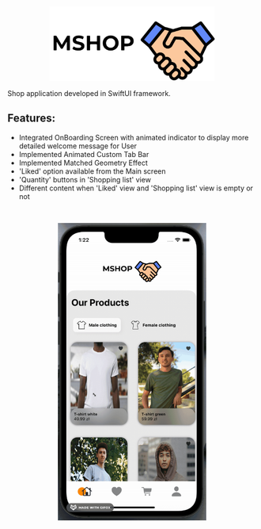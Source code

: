 <p align="center">
  <img src="https://github.com/maartinj/MShop/blob/main/mshopLogo.png" height="150" />
</p>

Shop application developed in SwiftUI framework.

## Features:

- Integrated OnBoarding Screen with animated indicator to display more detailed welcome message for User
- Implemented Animated Custom Tab Bar
- Implemented Matched Geometry Effect
- 'Liked' option available from the Main screen
- 'Quantity' buttons in 'Shopping list' view
- Different content when 'Liked' view and 'Shopping list' view is empty or not

<br>

<p align="center">
  <img src="https://github.com/maartinj/MShop/blob/main/mshopPresentationf.gif" height="600" width="300" />
</p>
